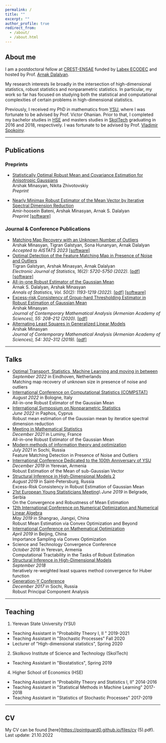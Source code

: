 ```yaml
---
permalink: /
title: ""
excerpt: ""
author_profile: true
redirect_from: 
  - /about/
  - /about.html
---
```

## About me 
I am a postdoctoral fellow at [CREST-ENSAE](https://www.ensae.fr/) funded by [Labex ECODEC](https://labex-ecodec.ensae.fr/) and hosted by Prof. [Arnak Dalalyan](https://adalalyan.github.io/).

My research interests lie broadly in the intersection of high-dimensional statistics, robust statistics and nonparametric statistics. In particular, my work so far has focused on studying both the statistical and computational complexities of certain problems in high-dimensional statistics.

Previously, I received my PhD in mathematics from [YSU](http://www.ysu.am/main/), where I was fortunate to be advised by Prof. Victor Ohanian. Prior to that, I completed my bachelor studies in [HSE](https://www.hse.ru/en/) and masters studies in [SkolTech](https://www.skoltech.ru/en/) graduating in 2016 and 2018, respectively. I was fortunate to be advised by Prof. [Vladimir Spokoiny](https://www.wias-berlin.de/people/spokoiny/?lang=0). 

--- 
## Publications 


### Preprints 
- [Statistically Optimal Robust Mean and Covariance Estimation for Anisotropic Gaussians](https://arxiv.org/abs/2301.09024) \
Arshak Minasyan, Nikita Zhivotovskiy \
*Preprint*

- [Nearly Minimax Robust Estimator of the Mean Vector by Iterative Spectral Dimension Reduction](https://arxiv.org/abs/2204.02323) \
Amir-hoosein Bateni, Arshak Minasyan, Arnak S. Dalalyan \
*Preprint* [[software]](https://pointguard0.github.io/files/SDR.zip)


### Journal & Conference Publications
- [Matching Map Recovery with an Unknown Number of Outliers](https://arxiv.org/abs/2210.13354) \
Arshak Minasyan, Tigran Galstyan, Sona Hunanyan, Arnak Dalalyan \
*Accepted to AISTATS 2023*
[[software]](https://pointguard0.github.io/files/software-matching.zip)
- [Optimal Detection of the Feature Matching Map in Presence of Noise and Outliers](https://projecteuclid.org/journals/electronic-journal-of-statistics/volume-16/issue-2/Optimal-detection-of-the-feature-matching-map-in-presence-of/10.1214/22-EJS2076.full) \
Tigran Galstyan, Arshak Minasyan, Arnak Dalalyan \
*Electronic Journal of Statistics, 16(2): 5720-5750 (2022).* 
[[pdf]](https://pointguard0.github.io/files/ejs-version.pdf) [[software]](https://pointguard0.github.io/)
- [All-in-one Robust Estimator of the Gaussian Mean](https://projecteuclid.org/journals/annals-of-statistics/volume-50/issue-2/All-in-one-robust-estimator-of-the-Gaussian-mean/10.1214/21-AOS2145.full) \
Arnak S. Dalalyan, Arshak Minasyan \
*Annals of Statistics, Vol. 50(2): 1193-1219 (2022).*
[[pdf]](https://pointguard0.github.io/files/21-AOS2145.pdf) [[software]](https://pointguard0.github.io/files/all-in-one-robust.zip)
- [Excess-risk Consistency of Group-hard Thresholding Estimator in Robust Estimation of Gaussian Mean](https://link.springer.com/article/10.3103/S1068362320030073) \
Arshak Minasyan \
*Journal of Contemporary Mathematical Analysis (Armenian Academy of Sciences), 55: 208–212 (2020).* 
[[pdf]](https://pointguard0.github.io)
- [Alternating Least Squares in Generalized Linear Models](https://link.springer.com/article/10.3103/S1068362319050078) \
Arshak Minasyan \
*Journal of Contemporary Mathematical Analysis (Armenian Academy of Sciences), 54: 302–312 (2019).*
[[pdf]](https://pointguard0.github.io)

---
## Talks 
- [Optimal Transport, Statistics, Machine Learning and moving in between](https://www.eurandom.tue.nl/event/workshop-yes-optimal-transport-statistics-machine-learning-and-moving-in-between/)\
*September 2022* in Eindhoven, Netherlands \
Matching map recovery of unknown size in presence of noise and outliers
- [International Conference on Computational Statistics (COMPSTAT)](http://www.compstat2022.org/)\
*August 2022* in Bologne, Italy \
All-in-one Robust Estimator of the Gaussian Mean
- [International Symposium on Nonparametric Statistics](http://cyprusconferences.org/isnps2022/)\
*June 2022* in Paphos, Cyprus \
Robust mean estimation of the Gaussian mean by iteratice spectral dimension reduction
- [Meeting in Mathematical Statistics](https://conferences.cirm-math.fr/2581.html)\
*December 2021* in Luminy, France \
All-in-one Robust Estimator of the Gaussian Mean
- [Modern methods of information theory and optimization](https://sochisirius.ru/obuchenie/graduates/smena928/4472)\
*July 2021* in Sochi, Russia \
Feature Matching Detection in Presence of Noise and Outliers
- [International Conference Dedicated to the 100th Anniversary of YSU](https://dokumen.tips/documents/programme-ysuam-ysu-sss-6th-international-conference-dedicated-to-the-100th-anniversary.html)\
*December 2019* in Yerevan, Armenia \
Robust Estimation of the Mean of sub-Gaussian Vector
- [Structural Inference in High-Dimensional Models 2](https://cs.hse.ru/hdilab/sihdm/2019/)\
*August 2019* in Saint-Petersburg, Russia \
Excess-Risk Consistency in Robust Estimation of Gaussian Mean
- [21st European Young Statisticians Meeting](http://www.eysm2019.matf.bg.ac.rs/#:~:text=THE%20EUROPEAN%20YOUNG%20STATISTICIANS%20MEETINGS&text=The%20idea%20of%20the%20meeting,probability%20theory%20to%20applied%20statistics.)\
*June 2019* in Belgrade, Serbia \
On the Convergence and Robustness of Mean Estimation
- [12th International Conference on Numerical Optimization and Numerical Linear Algebra](http://lsec.cc.ac.cn/~icnonla19/)\
*May 2019* in Shangrao, Jiangxi, China \
Robust Mean Estimation via Convex Optimization and Beyond
- [International Conference on Mathematical Optimization](http://smc2019.csp.escience.cn/dct/page/1)\
*April 2019* in Beijing, China \
Importance Sampling via Convex Optimization
- Science and Technology Convergence Conference\
*October 2018* in Yerevan, Armenia \
Computational Tractability in the Tasks of Robust Estimation
- [Structural Inference in High-Dimensional Models]()\
*September 2018* \
Iteratively re-weighted least squares method convergence for Huber function
- [Generation-Y Conference](https://www.skoltech.ru/en/2017/10/young-scientists-flock-to-sochi-for-gen-y-conference/)\
*December 2017* in Sochi, Russia \
Robust Principal Component Analysis

---
## Teaching

1. Yerevan State University (YSU)
- Teaching Assistant in "Probability Theory I, II " 2019-2021
- Teaching Assistant in "Stochastic Processes" Fall 2020
- Lecturer of "High-dimensional statistics", Spring 2020
2. Skolkovo Institute of Science and Technology (SkolTech)
- Teaching Assistant in "Biostatistics", Spring 2019
4. Higher School of Economics (HSE)
- Teaching Assistant in "Probability Theory and Statistics I, II" 2014-2016
- Teaching Assistant in "Statistical Methods in Machine Learning" 2017-2018
- Teaching Assistant in "Statistics of Stochastic Processes" 2017-2019

---
## CV

My CV can be found [here](https://pointguard0.github.io/files/cv (5).pdf). Last update: 21.10.2022
